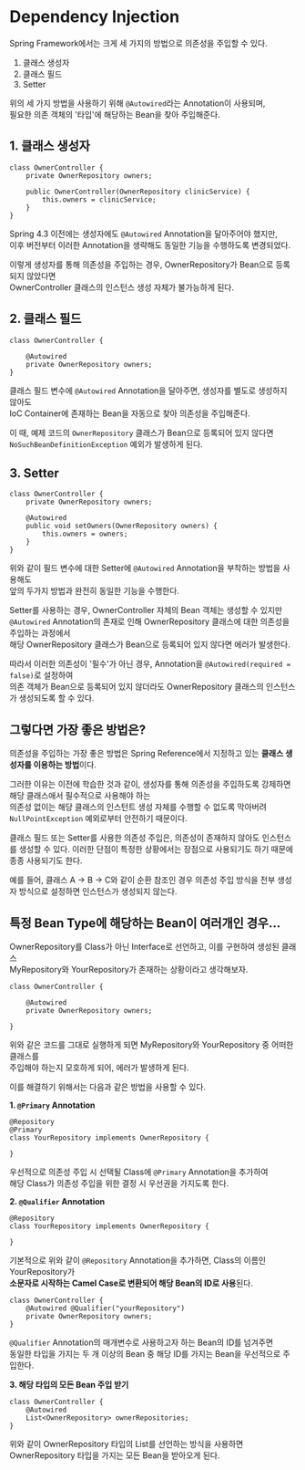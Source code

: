 # Dependency Injection 

Spring Framework에서는 크게 세 가지의 방법으로 의존성을 주입할 수 있다.

1. 클래스 생성자
2. 클래스 필드
3. Setter

위의 세 가지 방법을 사용하기 위해 `@Autowired`라는 Annotation이 사용되며,  
필요한 의존 객체의 '타입'에 해당하는 Bean을 찾아 주입해준다.

## 1. 클래스 생성자

```
class OwnerController {
    private OwnerRepository owners;

	public OwnerController(OwnerRepository clinicService) {
		this.owners = clinicService;
	}
}
```

Spring 4.3 이전에는 생성자에도 `@Autowired` Annotation을 달아주어야 했지만,  
이후 버전부터 이러한 Annotation을 생략해도 동일한 기능을 수행하도록 변경되었다.

이렇게 생성자를 통해 의존성을 주입하는 경우, OwnerRepository가 Bean으로 등록되지 않았다면  
OwnerController 클래스의 인스턴스 생성 자체가 불가능하게 된다. 

## 2. 클래스 필드

```
class OwnerController {
	
	@Autowired
    private OwnerRepository owners;
}
```

클래스 필드 변수에 `@Autowired` Annotation을 달아주면, 생성자를 별도로 생성하지 않아도  
IoC Container에 존재하는 Bean을 자동으로 찾아 의존성을 주입해준다.

이 때, 예제 코드의 `OwnerRepository` 클래스가 Bean으로 등록되어 있지 않다면  
`NoSuchBeanDefinitionException` 예외가 발생하게 된다.

## 3. Setter
```
class OwnerController {
    private OwnerRepository owners;

	@Autowired
	public void setOwners(OwnerRepository owners) {
		this.owners = owners;
	} 
}
```

위와 같이 필드 변수에 대한 Setter에 `@Autowired` Annotation을 부착하는 방법을 사용해도  
앞의 두가지 방법과 완전히 동일한 기능을 수행한다. 

Setter를 사용하는 경우, OwnerController 자체의 Bean 객체는 생성할 수 있지만  
`@Autowired` Annotation의 존재로 인해 OwnerRepository 클래스에 대한 의존성을 주입하는 과정에서  
해당 OwnerRepository 클래스가 Bean으로 등록되어 있지 않다면 에러가 발생한다. 

따라서 이러한 의존성이 '필수'가 아닌 경우, Annotation을 `@Autowired(required = false)`로 설정하여  
의존 객체가 Bean으로 등록되어 있지 않더라도 OwnerRepository 클래스의 인스턴스가 생성되도록 할 수 있다.


## 그렇다면 가장 좋은 방법은?

의존성을 주입하는 가장 좋은 방법은 Spring Reference에서 지정하고 있는 **클래스 생성자를 이용하는 방법**이다.

그러한 이유는 이전에 학습한 것과 같이, 생성자를 통해 의존성을 주입하도록 강제하면 해당 클래스애서 필수적으로 사용해야 하는  
의존성 없이는 해당 클래스의 인스턴트 생성 자체를 수행할 수 없도록 막아버려 `NullPointException` 예외로부터 안전하기 때문이다.

클래스 필드 또는 Setter를 사용한 의존성 주입은, 의존성이 존재하지 않아도 인스턴스를 생성할 수 있다. 
이러한 단점이 특정한 상황에서는 장점으로 사용되기도 하기 때문에 종종 사용되기도 한다. 

예를 들어, 클래스 A → B → C와 같이 순환 참조인 경우 의존성 주입 방식을 전부 생성자 방식으로 설정하면 인스턴스가 생성되지 않는다.


## 특정 Bean Type에 해당하는 Bean이 여러개인 경우...

OwnerRepository를 Class가 아닌 Interface로 선언하고, 이를 구현하여 생성된 클래스  
MyRepository와 YourRepository가 존재하는 상황이라고 생각해보자. 

```
class OwnerController {
	
	@Autowired
    private OwnerRepository owners;

}
```

위와 같은 코드를 그대로 실행하게 되면 MyRepository와 YourRepository 중 어떠한 클래스를  
주입해야 하는지 모호하게 되어, 에러가 발생하게 된다.

이를 해결하기 위해서는 다음과 같은 방법을 사용할 수 있다.

**1. `@Primary` Annotation**
```
@Repository
@Primary
class YourRepository implements OwnerRepository {

}
```

우선적으로 의존성 주입 시 선택될 Class에 `@Primary` Annotation을 추가하여  
해당 Class가 의존성 주입을 위한 결정 시 우선권을 가지도록 한다.

**2. `@Qualifier` Annotation**
```
@Repository
class YourRepository implements OwnerRepository {

}
```

기본적으로 위와 같이 `@Repository` Annotation을 추가하면, Class의 이름인 YourRepository가  
**소문자로 시작하는 Camel Case로 변환되어 해당 Bean의 ID로 사용**된다.

```
class OwnerController {
	@Autowired @Qualifier("yourRepository")
    private OwnerRepository owners;
}
```

`@Qualifier` Annotation의 매개변수로 사용하고자 하는 Bean의 ID를 넘겨주면  
동일한 타입을 가지는 두 개 이상의 Bean 중 해당 ID를 가지는 Bean을 우선적으로 주입한다. 

**3. 해당 타입의 모든 Bean 주입 받기**

```
class OwnerController {
	@Autowired
    List<OwnerRepository> ownerRepositories;
}
```

위와 같이 OwnerRepository 타입의 List를 선언하는 방식을 사용하면  
OwnerRepository 타입을 가지는 모든 Bean을 받아오게 된다.  